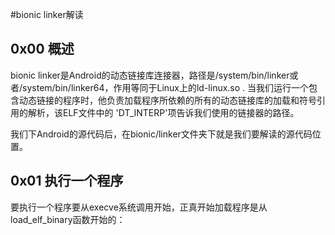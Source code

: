 #bionic linker解读

## 0x00 概述

bionic linker是Android的动态链接库连接器，路径是/system/bin/linker或者/system/bin/linker64，作用等同于Linux上的ld-linux.so .
当我们运行一个包含动态链接的程序时，他负责加载程序所依赖的所有的动态链接库的加载和符号引用的解析，该ELF文件中的 'DT_INTERP'项告诉我们使用的链接器的路径。

我们下Android的源代码后，在bionic/linker文件夹下就是我们要解读的源代码位置。

## 0x01 执行一个程序

要执行一个程序要从execve系统调用开始，正真开始加载程序是从load_elf_binary函数开始的：
